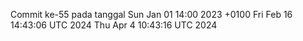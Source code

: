 Commit ke-55 pada tanggal Sun Jan 01 14:00 2023 +0100
Fri Feb 16 14:43:06 UTC 2024
Thu Apr  4 10:43:16 UTC 2024

